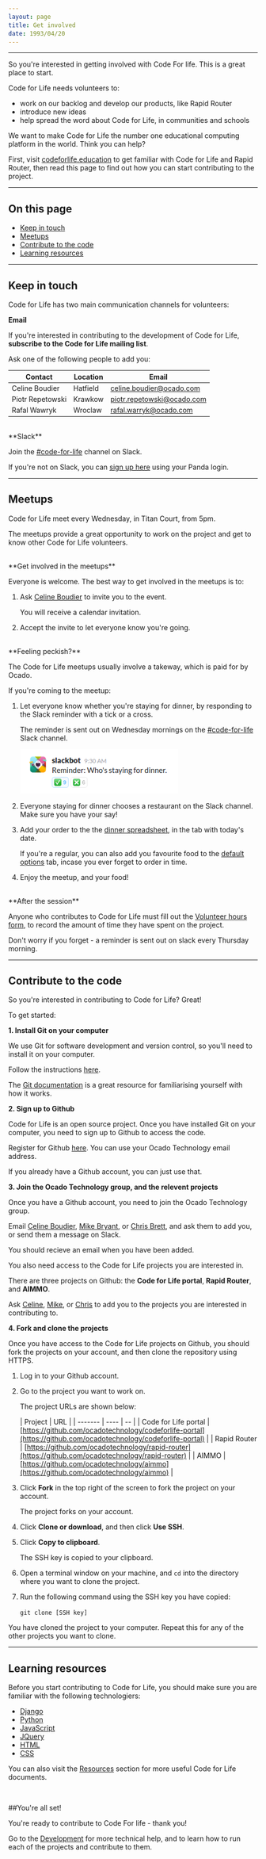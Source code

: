 ```yaml
---
layout: page
title: Get involved
date: 1993/04/20
---
```

<hr>

So you're interested in getting involved with Code For life. This is a great place to start.

Code for Life needs volunteers to:

* work on our backlog and develop our products, like Rapid Router
* introduce new ideas
* help spread the word about Code for Life, in communities and schools

We want to make Code for Life the number one educational computing platform in the world. Think you can help?

First, visit [codeforlife.education](https://www.codeforlife.education/) to get familiar with Code for Life and Rapid Router, then read this page to find out how you can start contributing to the project.

<hr>

## On this page

* [Keep in touch](#keep-in-touch)
* [Meetups](#meetups)
* [Contribute to the code](#contribute-to-the-cde)
* [Learning resources](#learning-resource)

<hr>

## Keep in touch

Code for Life has two main communication channels for volunteers:

**Email**

If you're interested in contributing to the development of Code for Life, **subscribe to the Code for Life mailing list**.

<!--Emails are-->

Ask one of the following people to add you<!-- to the mailing list-->:

| Contact | Location | Email |
| ------- | ---- | -- |
| Celine Boudier | Hatfield | [celine.boudier@ocado.com](mailto:celine.boudier@ocado.com) |
| Piotr Repetowski | Krawkow | [piotr.repetowski@ocado.com](mailto:piotr.repetowski@ocado.com) |
| Rafal Wawryk | Wroclaw | [rafal.warryk@ocado.com](mailto:rafal.warryk@ocado.com) |

<br>
**Slack**

Join the [#code-for-life](https://ocado.slack.com/messages/code-for-life/) channel on Slack.

If you're not on Slack, you can [sign up here](https://ocado.slack.com) using your Panda login.

<hr>

## Meetups

Code for Life meet every Wednesday, in Titan Court, from 5pm.

The meetups provide a great opportunity to work on the project and get to know other Code for Life volunteers.

<br>
**Get involved in the meetups**

Everyone is welcome. The best way to get involved in the meetups is to:

1. Ask [Celine Boudier](mailto:celineboudier@ocado.com) to invite you to the event.

	You will receive a calendar invitation.

2. Accept the invite to let everyone know you're going.

<br>
**Feeling peckish?**

The Code for Life meetups usually involve a takeway, which is paid for by Ocado.

If you're coming to the meetup:

1. Let everyone know whether you're staying for dinner, by responding to the Slack reminder with a tick or a cross.

	The reminder is sent out on Wednesday mornings on the [#code-for-life](https://ocado.slack.com/messages/code-for-life/) Slack channel.

	![Slack reminder](/img/slack-reminder.png)

2. Everyone staying for dinner chooses a restaurant on the Slack channel. Make sure you have your say!

3. Add your order to the the [dinner spreadsheet](https://docs.google.com/spreadsheets/d/12G57Z_q_k7yn5fYSbYkKQHiEtqDA1ngJQApvgNBuR-g/edit#gid=2127646728), in the tab with today's date.

	If you're a regular, you can also add you favourite food to the [default options]() tab, incase you ever forget to order in time.

4. Enjoy the meetup, and your food!

<br>
**After the session**

Anyone who contributes to Code for Life must fill out the [Volunteer hours form](https://docs.google.com/a/ocado.com/forms/d/e/1FAIpQLSemNZtEitF13uja4-GmpKHZocQcm6Q-h-tTm6jvmXvTOY8Sww/viewform?c=0&w=1), to record the amount of time they have spent on the project.

Don't worry if you forget - a reminder is sent out on slack every Thursday morning.

<hr>

## Contribute to the code

So you're interested in contributing to Code for Life? Great!

To get started: 

**1. Install Git on your computer**

We use Git for software development and version control, so you'll need to install it on your computer.

Follow the instructions [here](https://git-scm.com/book/en/v2/Getting-Started-Installing-Git).

The [Git documentation](https://git-scm.com/documentation) is a great resource for familiarising yourself with how it works.

**2. Sign up to Github**

Code for Life is an open source project. Once you have installed Git on your computer, you need to sign up to Github to access the code.

Register for Github [here](https://github.com/). You can use your Ocado Technology email address.

If you already have a Github account, you can just use that.

**3. Join the Ocado Technology group, and the relevent projects**

Once you have a Github account, you need to join the Ocado Technology group.

Email [Celine Boudier](mailto:celine.boudier@ocado.com), [Mike Bryant](mailto:mike.bryant@ocado.com), or [Chris Brett](mailto:chris.brett@ocado.com), and ask them to add you, or send them a message on Slack.

You should recieve an email when you have been added.

You also need access to the Code for Life projects you are interested in.

There are three projects on Github: the **Code for Life portal**, **Rapid Router**, and **AIMMO**.

Ask [Celine](mailto:celine.boudier@ocado.com), [Mike](mailto:mike.bryant@ocado.com), or [Chris](mailto:chris.brett@ocado.com) to add you to the projects you are interested in contributing to.

**4. Fork and clone the projects**

Once you have access to the Code for Life projects on Github, you should fork the projects on your account, and then clone the repository using HTTPS.

1. Log in to your Github account.

2. Go to the project you want to work on.

	The project URLs are shown below:

	| Project | URL | 
	| ------- | ---- | -- |
	| Code for Life portal | [https://github.com/ocadotechnology/codeforlife-portal](https://github.com/ocadotechnology/codeforlife-portal) | 
	| Rapid Router | [https://github.com/ocadotechnology/rapid-router](https://github.com/ocadotechnology/rapid-router) | 
	| AIMMO | [https://github.com/ocadotechnology/aimmo](https://github.com/ocadotechnology/aimmo) |

3. Click **Fork** in the top right of the screen to fork the project on your account.

	The project forks on your account.

4. Click **Clone or download**, and then click **Use SSH**.

5. Click **Copy to clipboard**.

	The SSH key is copied to your clipboard.

6. Open a terminal window on your machine, and `cd` into the directory where you want to clone the project.

7. Run the following command using the SSH key you have copied: 

	`git clone [SSH key]`

You have cloned the project to your computer. Repeat this for any of the other projects you want to clone.

<hr>

## Learning resources

Before you start contributing to Code for Life, you should make sure you are familiar with the following technologiers:

* [Django](https://www.djangoproject.com/)
* [Python](https://www.python.org/)
* [JavaScript](http://www.w3schools.com/js/)
* [JQuery](https://jquery.com/)
* [HTML](http://www.w3schools.com/html/x)
* [CSS](http://www.w3schools.com/css/)

You can also visit the [Resources](../resources/) section for more useful Code for Life documents.

<br>

##You're all set!

You're ready to contribute to Code For life - thank you!

Go to the [Development](../development/) for more technical help, and to learn how to run each of the projects and contribute to them.
